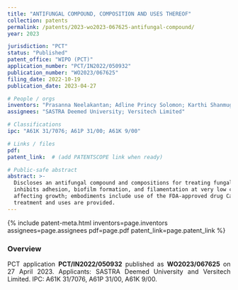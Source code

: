 ```yaml
---
title: "ANTIFUNGAL COMPOUND, COMPOSITION AND USES THEREOF"
collection: patents
permalink: /patents/2023-wo2023-067625-antifungal-compound/
year: 2023

jurisdiction: "PCT"
status: "Published"
patent_office: "WIPO (PCT)"
application_number: "PCT/IN2022/050932"
publication_number: "WO2023/067625"
filing_date: 2022-10-19
publication_date: 2023-04-27

# People / orgs
inventors: "Prasanna Neelakantan; Adline Princy Solomon; Karthi Shanmugam"
assignees: "SASTRA Deemed University; Versitech Limited"

# Classifications
ipc: "A61K 31/7076; A61P 31/00; A61K 9/00"

# Links / files
pdf:
patent_link:  # (add PATENTSCOPE link when ready)

# Public-safe abstract
abstract: >-
  Discloses an antifungal compound and compositions for treating fungal disease. The compound
  inhibits adhesion, biofilm formation, and filamentation at very low concentrations without
  affecting growth; embodiments include use of the FDA-approved drug Cangrelor. Methods of
  treatment and uses are provided.
---
```


{% include patent-meta.html inventors=page.inventors assignees=page.assignees pdf=page.pdf patent_link=page.patent_link %}

<div align="justify">

### Overview
<p>
PCT application <strong>PCT/IN2022/050932</strong> published as <strong>WO2023/067625</strong> on 27 April 2023. Applicants: SASTRA Deemed University and Versitech Limited. IPC: A61K 31/7076, A61P 31/00, A61K 9/00. </p>

</div>
